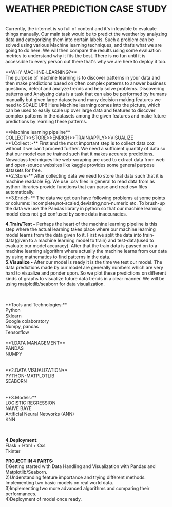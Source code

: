 # WEATHER PREDICTION CASE STUDY
<br>
Currently, the internet is so full of content and it's infeasible to evaluate things manually. Our main task would be to predict the weather by analyzing data and categorizing them into certain labels. Such a problem can be solved using various Machine learning techniques, and that’s what we are going to do here. We will then compare the results using some evaluation metrics to understand why it fits the best. There is no fun until it is accessible to every person out there that's why we are here to deploy it too.
<br>
<br>
**WHY MACHINE-LEARNING?**
<br>
The purpose of machine learning is to discover patterns in your data and then make predictions based on often complex patterns to answer business questions, detect and analyze trends and help solve problems.
Discovering patterns and Analyzing data is a task that can also be performed by humans manually but given large datasets and many decision making features we need to SCALE UP!!
Here Machine learning comes into the picture, which can be used to easily scale up over large data and features to discover complex patterns in the datasets among the given features and make future predictions by learning these patterns.

<br>
<br>
**Machine learning pipeline**<br>
COLLECT>>STORE>>ENRICH>>TRAIN/APPLY>>VISUALIZE
<br>
**1.Collect :-** First and the most important step is to collect data coz without it we can’t proceed further. We need a sufficient  quantity of  data so that our model can be trained such that it makes accurate predictions. Nowadays techniques like web-scraping are used to extract data from web and open-source websites like kaggle provides some general purpose datasets for free.
<br>
**2.Store-** After collecting data we need to store that data such that it is machine readable.Eg. We use .csv files in general to read data from as python libraries provide functions that can parse and read csv files automatically.
<br>
**3.Enrich-**  The data we get can have following problems at some points or columns: incomplete,not-scaled,deviating,non-numeric etc.  To brush-up the data we use the Pandas library in python so that our machine learning model does not get confused by some data inaccuracies.

**4.Train/Test -** Perhaps the heart of the machine learning pipeline is this step where the actual learning takes place where our machine learning model learns from the data given to it. First we split the data into train-data(given to a machine learning model to train) and test-data(used to evaluate our model accuracy). After that the train data is passed on to a machine learning algorithm where actually the machine learns from our data by using mathematics to find patterns in the data.
<br>
**5.Visualize -** After our model is ready it is the time we test our model. The data predictions made by our model are generally numbers which are very hard to visualize and ponder upon. So we plot these predictions on different kinds of graphs to visualize future data trends in a clear manner. We will be using matplotlib/seaborn for data visualization.
  
<br>
<br>
**Tools and Technologies:**<br>
Python<br>
Sklearn<br>
Google colaboratory<br>
Numpy, pandas<br>
Tensorflow
<br>
<br>
**1.DATA MANAGEMENT**<br>
  PANDAS<br> 
  NUMPY<br>
<br>
<br>
**2.DATA VISUALIZATION**<br>
 PYTHON-MATPLOTLIB<br>
 SEABORN<br>
<br>
<br>
 **3.Models:**<br>
  LOGISTIC REGRESSION<br>
  NAIVE BAYE<br>
  Artificial Neural Networks (ANN)<br>
  KNN<br>
 
 <br>
 <br>
 
**4.Deployment:**<br>
 Flask + Html + Css<br>
 Tkinter<br>

**PROJECT IN 4 PARTS:**
<br>
1)Getting started with Data Handling and Visualization with Pandas and Matplotlib/Seaborn.
<br>
2)Understanding feature importance and trying different methods. Implementing two basic models on real world data.
<br>
3)Implementing two more advanced algorithms and comparing their performances.<br>
4)Deployment of model once ready.

